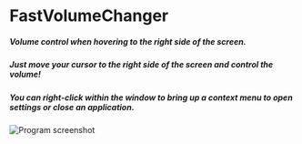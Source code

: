 # FastVolumeChanger
##### Volume control when hovering to the right side of the screen.
##### Just move your cursor to the right side of the screen and control the volume!
##### You can right-click within the window to bring up a context menu to open settings or close an application.
![Program screenshot](https://i.ibb.co/Ns3sbPJ/Y-M8-AAria-UY.jpg)

